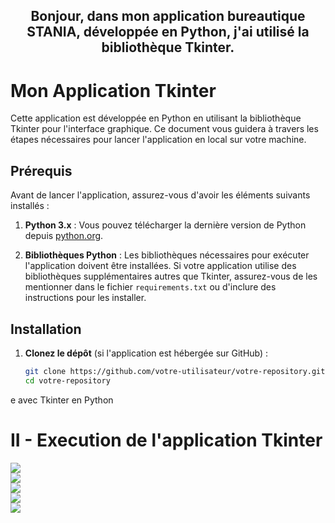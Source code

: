 <h2 align="center">Bonjour, dans mon application bureautique STANIA, développée en Python, j'ai utilisé la bibliothèque Tkinter.</h2>
  
  
# Mon Application Tkinter

Cette application est développée en Python en utilisant la bibliothèque Tkinter pour l'interface graphique. Ce document vous guidera à travers les étapes nécessaires pour lancer l'application en local sur votre machine.

## Prérequis

Avant de lancer l'application, assurez-vous d'avoir les éléments suivants installés :

1. **Python 3.x** : Vous pouvez télécharger la dernière version de Python depuis [python.org](https://www.python.org/downloads/).

2. **Bibliothèques Python** : Les bibliothèques nécessaires pour exécuter l'application doivent être installées. Si votre application utilise des bibliothèques supplémentaires autres que Tkinter, assurez-vous de les mentionner dans le fichier `requirements.txt` ou d'inclure des instructions pour les installer.

## Installation

1. **Clonez le dépôt** (si l'application est hébergée sur GitHub) :

   ```bash
   git clone https://github.com/votre-utilisateur/votre-repository.git
   cd votre-repository
e avec Tkinter en Python</h2>

# II - Execution de l'application Tkinter

<img src="captures2/s1.PNG">
<br>
<img src="captures2/s2.PNG">
<br>
<img src="captures2/s3.PNG">
<br>
<img src="captures2/S4.PNG">
<br>
<img src="captures2/s5.PNG">


